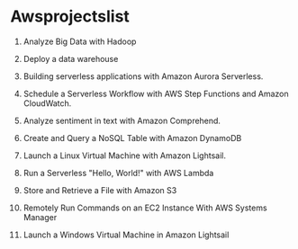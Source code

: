 # Awsprojectslist

1. Analyze Big Data with Hadoop

2. Deploy a data warehouse

3. Building serverless applications with Amazon Aurora Serverless. 

4. Schedule a Serverless Workflow with AWS Step Functions and Amazon CloudWatch. 

5. Analyze sentiment in text with Amazon Comprehend. 

6. Create and Query a NoSQL Table with Amazon DynamoDB

7. Launch a Linux Virtual Machine with Amazon Lightsail. 

8. Run a Serverless "Hello, World!" with AWS Lambda

9. Store and Retrieve a File with Amazon S3

10. Remotely Run Commands on an EC2 Instance With AWS Systems Manager

11. Launch a Windows Virtual Machine in Amazon Lightsail
